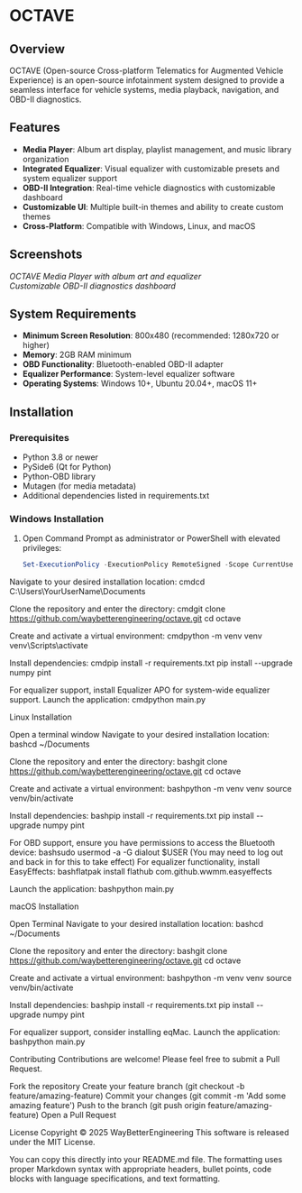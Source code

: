 # OCTAVE

## Overview
OCTAVE (Open-source Cross-platform Telematics for Augmented Vehicle Experience) is an open-source infotainment system designed to provide a seamless interface for vehicle systems, media playback, navigation, and OBD-II diagnostics.

## Features
- **Media Player**: Album art display, playlist management, and music library organization
- **Integrated Equalizer**: Visual equalizer with customizable presets and system equalizer support
- **OBD-II Integration**: Real-time vehicle diagnostics with customizable dashboard
- **Customizable UI**: Multiple built-in themes and ability to create custom themes
- **Cross-Platform**: Compatible with Windows, Linux, and macOS

## Screenshots
*OCTAVE Media Player with album art and equalizer*  
*Customizable OBD-II diagnostics dashboard*

## System Requirements
- **Minimum Screen Resolution**: 800x480 (recommended: 1280x720 or higher)
- **Memory**: 2GB RAM minimum
- **OBD Functionality**: Bluetooth-enabled OBD-II adapter
- **Equalizer Performance**: System-level equalizer software
- **Operating Systems**: Windows 10+, Ubuntu 20.04+, macOS 11+

## Installation

### Prerequisites
- Python 3.8 or newer
- PySide6 (Qt for Python)
- Python-OBD library
- Mutagen (for media metadata)
- Additional dependencies listed in requirements.txt

### Windows Installation
1. Open Command Prompt as administrator or PowerShell with elevated privileges:
   ```powershell
   Set-ExecutionPolicy -ExecutionPolicy RemoteSigned -Scope CurrentUser

Navigate to your desired installation location:
cmdcd C:\Users\YourUserName\Documents

Clone the repository and enter the directory:
cmdgit clone https://github.com/waybetterengineering/octave.git
cd octave

Create and activate a virtual environment:
cmdpython -m venv venv
venv\Scripts\activate

Install dependencies:
cmdpip install -r requirements.txt
pip install --upgrade numpy pint

For equalizer support, install Equalizer APO for system-wide equalizer support.
Launch the application:
cmdpython main.py


Linux Installation

Open a terminal window
Navigate to your desired installation location:
bashcd ~/Documents

Clone the repository and enter the directory:
bashgit clone https://github.com/waybetterengineering/octave.git
cd octave

Create and activate a virtual environment:
bashpython -m venv venv
source venv/bin/activate

Install dependencies:
bashpip install -r requirements.txt
pip install --upgrade numpy pint

For OBD support, ensure you have permissions to access the Bluetooth device:
bashsudo usermod -a -G dialout $USER
(You may need to log out and back in for this to take effect)
For equalizer functionality, install EasyEffects:
bashflatpak install flathub com.github.wwmm.easyeffects

Launch the application:
bashpython main.py


macOS Installation

Open Terminal
Navigate to your desired installation location:
bashcd ~/Documents

Clone the repository and enter the directory:
bashgit clone https://github.com/waybetterengineering/octave.git
cd octave

Create and activate a virtual environment:
bashpython -m venv venv
source venv/bin/activate

Install dependencies:
bashpip install -r requirements.txt
pip install --upgrade numpy pint

For equalizer support, consider installing eqMac.
Launch the application:
bashpython main.py


Contributing
Contributions are welcome! Please feel free to submit a Pull Request.

Fork the repository
Create your feature branch (git checkout -b feature/amazing-feature)
Commit your changes (git commit -m 'Add some amazing feature')
Push to the branch (git push origin feature/amazing-feature)
Open a Pull Request

License
Copyright © 2025 WayBetterEngineering
This software is released under the MIT License.

You can copy this directly into your README.md file. The formatting uses proper Markdown syntax with appropriate headers, bullet points, code blocks with language specifications, and text formatting.